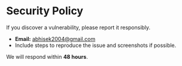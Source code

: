 # Security Policy

If you discover a vulnerability, please report it responsibly.

- **Email:** [abhisek2004@gmail.com](mailto:abhisek2004@gmail.com)
- Include steps to reproduce the issue and screenshots if possible.

We will respond within **48 hours**.
